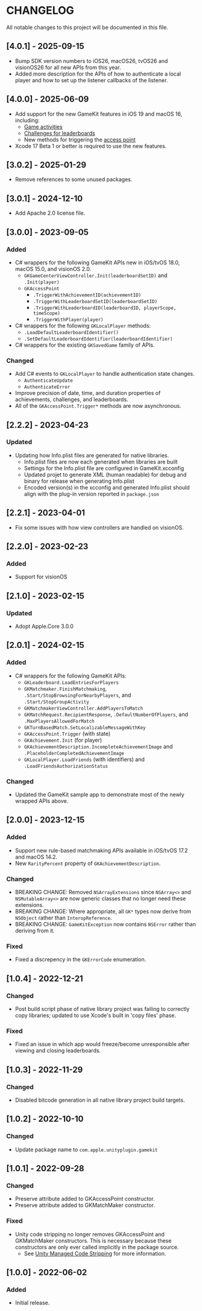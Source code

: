 # CHANGELOG
All notable changes to this project will be documented in this file.

## [4.0.1] - 2025-09-15
- Bump SDK version numbers to iOS26, macOS26, tvOS26 and visionOS26 for all new APIs from this year.
- Added more description for the APIs of how to authenticate a local player and how to set up the listener callbacks of the listener.

## [4.0.0] - 2025-06-09
- Add support for the new GameKit features in iOS 19 and macOS 16, including:
  - [Game activities](https://developer.apple.com/documentation/gamekit/creating-activities-for-your-game)
  - [Challenges for leaderboards](https://developer.apple.com/documentation/gamekit/creating-engaging-challenges-from-leaderboards)
  - New methods for triggering the [access point](https://developer.apple.com/documentation/gamekit/gkaccesspoint)
- Xcode 17 Beta 1 or better is required to use the new features.

## [3.0.2] - 2025-01-29
- Remove references to some unused packages.

## [3.0.1] - 2024-12-10
- Add Apache 2.0 license file.

## [3.0.0] - 2023-09-05
### Added
- C# wrappers for the following GameKit APIs new in iOS/tvOS 18.0, macOS 15.0, and visionOS 2.0.
  - `GKGameCenterViewController.Init(leaderboardSetID)` and `.Init(player)`
  - `GKAccessPoint`
    - `.TriggerWithAchievementID(achievementID)`
    - `.TriggerWithLeaderboardSetID(leaderboardSetID)`
    - `.TriggerWithLeaderboardID(leaderboardID, playerScope, timeScope)`
    - `.TriggerWithPlayer(player)`
- C# wrappers for the following `GKLocalPlayer` methods:
  - `.LoadDefaultLeaderboardIdentifier()`
  - `.SetDefaultLeaderboardIdentifier(leaderboardIdentifier)`
- C# wrappers for the existing `GKSavedGame` family of APIs.
### Changed
  - Add C# events to `GKLocalPlayer` to handle authentication state changes.
    - `AuthenticateUpdate`
    - `AuthenticateError`
  - Improve precision of date, time, and duration properties of achievements, challenges, and leaderboards.
  - All of the `GKAccessPoint.Trigger*` methods are now asynchronous.

## [2.2.2] - 2023-04-23
### Updated
- Updating how Info.plist files are generated for native libraries.
  - Info.plist files are now each generated when libraries are built
  - Settings for the Info.plist file are configured in GameKit.xcconfig
  - Updated projet to generate XML (human readable) for debug and binary for release when generating Info.plist
  - Encoded version(s) in the xcconfig and generated Info.plist should align with the plug-in version reported in `package.json`

## [2.2.1] - 2023-04-01
- Fix some issues with how view controllers are handled on visionOS.

## [2.2.0] - 2023-02-23
### Added
- Support for visionOS

## [2.1.0] - 2023-02-15
### Updated
- Adopt Apple.Core 3.0.0

## [2.0.1] - 2024-02-15
### Added
- C# wrappers for the following GameKit APIs:
  - `GKLeaderboard.LoadEntriesForPlayers`
  - `GKMatchmaker.FinishMatchmaking`, `.Start/StopBrowsingForNearbyPlayers`, and `.Start/StopGroupActivity`
  - `GKMatchmakerViewController.AddPlayersToMatch`
  - `GKMatchRequest.RecipientResponse`, `.DefaultNumberOfPlayers`, and `.MaxPlayersAllowedForMatch`
  - `GKTurnBasedMatch.SetLocalizableMessageWithKey`
  - `GKAccessPoint.Trigger` (with state)
  - `GKAchievement.Init` (for player)
  - `GKAchievementDescription.IncompleteAchievementImage` and `.PlaceholderCompletedAchievementImage`
  - `GKLocalPlayer.LoadFriends` (with identifiers) and `.LoadFriendsAuthorizationStatus`
### Changed
  - Updated the GameKit sample app to demonstrate most of the newly wrapped APIs above.

## [2.0.0] - 2023-12-15
### Added
- Support new rule-based matchmaking APIs available in iOS/tvOS 17.2 and macOS 14.2.
- New `RarityPercent` property of `GKAchievementDescription`.
### Changed
- BREAKING CHANGE: Removed `NSArrayExtensions` since `NSArray<>` and `NSMutableArray<>` are now generic classes that no longer need these extensions.
- BREAKING CHANGE: Where appropriate, all `GK*` types now derive from `NSObject` rather than `InteropReference`.
- BREAKING CHANGE: `GameKitException` now contains `NSError` rather than deriving from it.
### Fixed
- Fixed a discrepency in the `GKErrorCode` enumeration.

## [1.0.4] - 2022-12-21
### Changed
- Post build script phase of native library project was failing to correctly copy libraries; updated to use Xcode's built in 'copy files' phase.
### Fixed
- Fixed an issue in which app would freeze/become unresponsible after viewing and closing leaderboards.

## [1.0.3] - 2022-11-29
### Changed
- Disabled bitcode generation in all native library project build targets.

## [1.0.2] - 2022-10-10
### Changed
- Update package name to `com.apple.unityplugin.gamekit`

## [1.0.1] - 2022-09-28
### Changed
- Preserve attribute added to GKAccessPoint constructor.
- Preserve attribute added to GKMatchMaker constructor.
### Fixed
- Unity code stripping no longer removes GKAccessPoint and GKMatchMaker constructors. This is necessary because these constructors are only ever called implicitly in the package source.
  - See [Unity Managed Code Stripping](https://docs.unity3d.com/Manual/ManagedCodeStripping.html) for more information.

## [1.0.0] - 2022-06-02
### Added
- Initial release.
